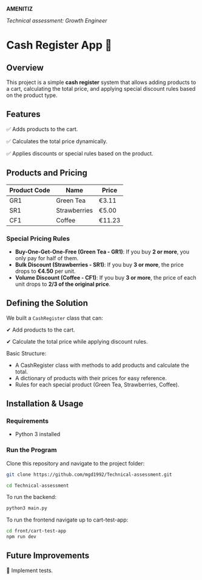 **AMENITIZ**

*Technical assessment: Growth Engineer*

# **Cash Register App** 🛒

## **Overview**
This project is a simple **cash register** system that allows adding products to a cart, calculating the total price, and applying special discount rules based on the product type.

## **Features**

✅ Adds products to the cart.

✅ Calculates the total price dynamically.

✅ Applies discounts or special rules based on the product.


## **Products and Pricing**

| Product Code | Name         | Price  |
|-------------|-------------|--------|
| GR1         | Green Tea   | €3.11  |
| SR1         | Strawberries | €5.00  |
| CF1         | Coffee      | €11.23 |

### **Special Pricing Rules**
- **Buy-One-Get-One-Free (Green Tea - GR1)**: If you buy **2 or more**, you only pay for half of them.
- **Bulk Discount (Strawberries - SR1)**: If you buy **3 or more**, the price drops to **€4.50** per unit.
- **Volume Discount (Coffee - CF1)**: If you buy **3 or more**, the price of each unit drops to **2/3 of the original price**.

## **Defining the Solution**
We built a `CashRegister` class that can:

✔ Add products to the cart.

✔ Calculate the total price while applying discount rules.

Basic Structure:

- A CashRegister class with methods to add products and calculate the total.
- A dictionary of products with their prices for easy reference.
- Rules for each special product (Green Tea, Strawberries, Coffee).

## **Installation & Usage**

### **Requirements**
- Python 3 installed

### **Run the Program**
Clone this repository and navigate to the project folder:

```bash
git clone https://github.com/mgd1992/Technical-assessment.git
```

```bash
cd Technical-assessment
```
To run the backend:

```bash
python3 main.py
```
To run the frontend navigate up to cart-test-app:

```bash
cd front/cart-test-app
npm run dev
```

## **Future Improvements**

🚀 Implement tests.
